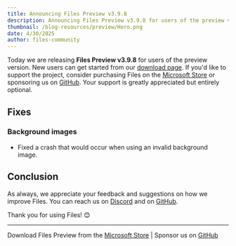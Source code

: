 ```yaml
---
title: Announcing Files Preview v3.9.8
description: Announcing Files Preview v3.9.8 for users of the preview version.
thumbnail: /blog-resources/preview/Hero.png
date: 4/30/2025
author: files-community
---
```


Today we are releasing **Files Preview v3.9.8** for users of the preview version. New users can get started from our [download page](/download/). If you'd like to support the project, consider purchasing Files on the [Microsoft Store](ms-windows-store://pdp/?ProductId=9NSQD9PKV3SS&cid=FilesWebsite) or sponsoring us on [GitHub](https://github.com/sponsors/yaira2). Your support is greatly appreciated but entirely optional.

## Fixes

### Background images

- Fixed a crash that would occur when using an invalid background image.

## Conclusion

As always, we appreciate your feedback and suggestions on how we improve Files. You can reach us on [Discord](https://discord.gg/files) and on [GitHub](https://github.com/files-community/Files/).

Thank you for using Files! 😊

---

Download Files Preview from the [Microsoft Store](ms-windows-store://pdp/?ProductId=9NSQD9PKV3SS&cid=FilesWebsite) | Sponsor us on [GitHub](https://github.com/sponsors/yaira2/)
